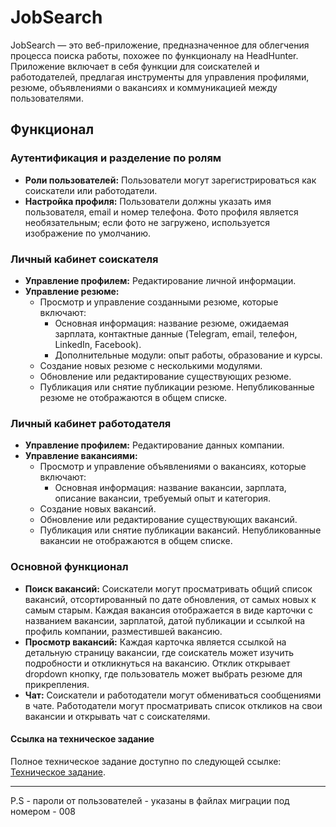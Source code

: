 # JobSearch

JobSearch — это веб-приложение, предназначенное для облегчения процесса поиска работы, похожее по функционалу на HeadHunter. Приложение включает в себя функции для соискателей и работодателей, предлагая инструменты для управления профилями, резюме, объявлениями о вакансиях и коммуникацией между пользователями.

## Функционал

### Аутентификация и разделение по ролям
- **Роли пользователей:** Пользователи могут зарегистрироваться как соискатели или работодатели. 
- **Настройка профиля:** Пользователи должны указать имя пользователя, email и номер телефона. Фото профиля является необязательным; если фото не загружено, используется изображение по умолчанию.

### Личный кабинет соискателя
- **Управление профилем:** Редактирование личной информации.
- **Управление резюме:**
    - Просмотр и управление созданными резюме, которые включают:
        - Основная информация: название резюме, ожидаемая зарплата, контактные данные (Telegram, email, телефон, LinkedIn, Facebook).
        - Дополнительные модули: опыт работы, образование и курсы.
    - Создание новых резюме с несколькими модулями.
    - Обновление или редактирование существующих резюме.
    - Публикация или снятие публикации резюме. Непубликованные резюме не отображаются в общем списке.

### Личный кабинет работодателя
- **Управление профилем:** Редактирование данных компании.
- **Управление вакансиями:**
    - Просмотр и управление объявлениями о вакансиях, которые включают:
        - Основная информация: название вакансии, зарплата, описание вакансии, требуемый опыт и категория.
    - Создание новых вакансий.
    - Обновление или редактирование существующих вакансий.
    - Публикация или снятие публикации вакансий. Непубликованные вакансии не отображаются в общем списке.

### Основной функционал
- **Поиск вакансий:** Соискатели могут просматривать общий список вакансий, отсортированный по дате обновления, от самых новых к самым старым. Каждая вакансия отображается в виде карточки с названием вакансии, зарплатой, датой публикации и ссылкой на профиль компании, разместившей вакансию.
- **Просмотр вакансий:** Каждая карточка является ссылкой на детальную страницу вакансии, где соискатель может изучить подробности и откликнуться на вакансию. Отклик открывает dropdown кнопку, где пользователь может выбрать резюме для прикрепления.
- **Чат:** Соискатели и работодатели могут обмениваться сообщениями в чате. Работодатели могут просматривать список откликов на свои вакансии и открывать чат с соискателями.

#### Ссылка на техническое задание
Полное техническое задание доступно по следующей ссылке: [Техническое задание](https://docs.google.com/document/d/1xN6DoF7mpNOcla3UKnVxijJDpqzKmX_bq8qwk27jDvc/edit?usp=sharing).



---

P.S - пароли от пользователей - указаны в файлах миграции под номером - 008